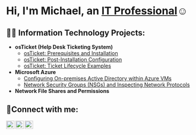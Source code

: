 <h1>Hi, I'm Michael, an <a href="https://linkedin.com/in/michael-hugh-2a0568141">IT Professional</a>☺</h1>

<h2>👨‍💻 Information Technology Projects:</h2>

- <b>osTicket (Help Desk Ticketing System)</b>
  - [osTicket: Prerequisites and Installation](https://github.com/michaelhughjr/osticket-prereqs)
  - [osTicket: Post-Installation Configuration](https://github.com/michaelhughjr/post-install-config)
  - [osTicket: Ticket Lifecycle Examples](https://github.com/michaelhughjr/ticket-lifecycle)
- <b>Microsoft Azure</b>
  - [Configuring On-premises Active Directory within Azure VMs](https://github.com/michaelhughjr/configure-ad)
  - [Network Security Groups (NSGs) and Inspecting Network Protocols](https://github.com/michaelhughjr/azure-network-protocols)
- <b>Network File Shares and Permissions</b>

<h2>🤳Connect with me:</h2>

[<img align="left" alt="Michael | Twitter" width="22px" src="https://cdn.jsdelivr.net/npm/simple-icons@v3/icons/twitter.svg" />][twitter]
[<img align="left" alt="Michael | LinkedIn" width="22px" src="https://cdn.jsdelivr.net/npm/simple-icons@v3/icons/linkedin.svg" />][linkedin]
[<img align="left" alt="Michael | Instagram" width="22px" src="https://cdn.jsdelivr.net/npm/simple-icons@v3/icons/instagram.svg" />][instagram]

[twitter]: https://twitter.com/Michael
[instagram]: https://www.instagram.com/Michael
[linkedin]: https://linkedin.com/in/Michael
